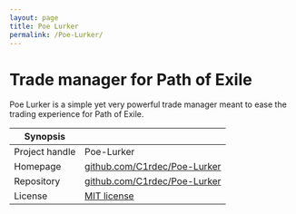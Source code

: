 ```yaml
---
layout: page
title: Poe Lurker
permalink: /Poe-Lurker/
---
```


# Trade manager for Path of Exile

Poe Lurker is a simple yet very powerful trade manager meant to ease the trading experience for Path of Exile.

| Synopsis         |  |
|------------------|--|
| Project handle   | Poe-Lurker |
| Homepage         | [github.com/C1rdec/Poe-Lurker](https://github.com/C1rdec/Poe-Lurker) |
| Repository       | [github.com/C1rdec/Poe-Lurker](https://github.com/C1rdec/Poe-Lurker) |
| License          | [MIT license](https://opensource.org/licenses/MIT) |

